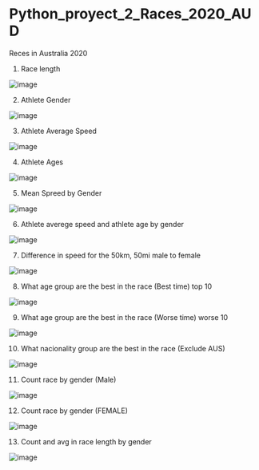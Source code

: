 # Python_proyect_2_Races_2020_AUD
Reces in Australia 2020

1. Race length

![image](https://github.com/ELopez2657/Python_proyect_2_Races_2020_AUD/assets/146747798/6ec8af1c-7278-4aa5-a8e4-0af1cad34bae)

2. Athlete Gender

![image](https://github.com/ELopez2657/Python_proyect_2_Races_2020_AUD/assets/146747798/028ee2cd-0c7f-43d9-a992-36ef50e03dbf)

3. Athlete Average Speed

![image](https://github.com/ELopez2657/Python_proyect_2_Races_2020_AUD/assets/146747798/2fef0806-efd1-44cd-a6f7-05a3b8ffdaef)

4. Athlete Ages

![image](https://github.com/ELopez2657/Python_proyect_2_Races_2020_AUD/assets/146747798/8ab9cc5d-d616-4121-9e2c-14f7f5f95c45)

5. Mean Spreed by Gender

![image](https://github.com/ELopez2657/Python_proyect_2_Races_2020_AUD/assets/146747798/ccde51ab-8612-4529-8081-e3d96bcde77f)

6. Athlete averege speed and athlete age by gender

![image](https://github.com/ELopez2657/Python_proyect_2_Races_2020_AUD/assets/146747798/e6d7f117-a75c-431b-a6a8-224c421289c2)

7. Difference in speed for the 50km, 50mi male to female

![image](https://github.com/ELopez2657/Python_proyect_2_Races_2020_AUD/assets/146747798/ac33b53d-1c36-4640-b312-948254570756)

8. What age group are the best in the race (Best time) top 10

![image](https://github.com/ELopez2657/Python_proyect_2_Races_2020_AUD/assets/146747798/30ad19d9-adc7-4f2c-8691-2192f466175e)


9. What age group are the best in the race (Worse time) worse 10

![image](https://github.com/ELopez2657/Python_proyect_2_Races_2020_AUD/assets/146747798/1c3d0155-01fc-424e-bdd4-231bbef6011b)

10. What nacionality group are the best in the race (Exclude AUS)

![image](https://github.com/ELopez2657/Python_proyect_2_Races_2020_AUD/assets/146747798/caf136c7-f613-49e2-a4e4-f6011973707a)

11. Count race by gender (Male)

![image](https://github.com/ELopez2657/Python_proyect_2_Races_2020_AUD/assets/146747798/90c984e4-3e34-4be6-bb5d-a7b72cba02c9)

12. Count race by gender (FEMALE)

![image](https://github.com/ELopez2657/Python_proyect_2_Races_2020_AUD/assets/146747798/730c07a9-34bd-43c7-a4b3-81005d805cc6)

13. Count and avg in race length by gender  

![image](https://github.com/ELopez2657/Python_proyect_2_Races_2020_AUD/assets/146747798/d819c08f-3da2-4ce5-849a-36ac9d6a0d0a)

 

